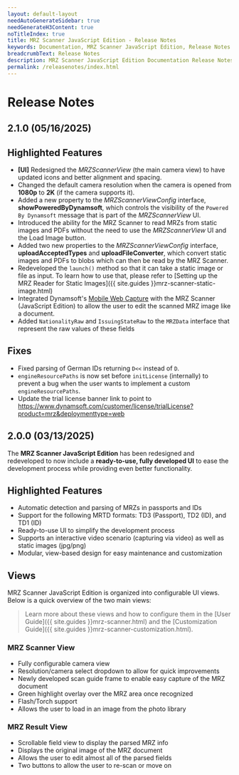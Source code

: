 ```yaml
---
layout: default-layout
needAutoGenerateSidebar: true
needGenerateH3Content: true
noTitleIndex: true
title: MRZ Scanner JavaScript Edition - Release Notes
keywords: Documentation, MRZ Scanner JavaScript Edition, Release Notes
breadcrumbText: Release Notes
description: MRZ Scanner JavaScript Edition Documentation Release Notes
permalink: /releasenotes/index.html
---
```


# Release Notes

## 2.1.0 (05/16/2025)

## Highlighted Features

- **[UI]** Redesigned the *MRZScannerView* (the main camera view) to have updated icons and better alignment and spacing.
- Changed the default camera resolution when the camera is opened from **1080p** to **2K** (if the camera supports it).
- Added a new property to the *MRZScannerViewConfig* interface, **showPoweredByDynamsoft**, which controls the visibility of the `Powered By Dynamsoft` message that is part of the *MRZScannerView* UI.
- Introduced the ability for the MRZ Scanner to read MRZs from static images and PDFs without the need to use the *MRZScannerView* UI and the Load Image button.
- Added two new properties to the *MRZScannerViewConfig* interface, **uploadAcceptedTypes** and **uploadFileConverter**, which convert static images and PDFs to blobs which can then be read by the MRZ Scanner.
- Redeveloped the `launch()` method so that it can take a static image or file as input. To learn how to use that, please refer to [Setting up the MRZ Reader for Static Images]({{ site.guides }}mrz-scanner-static-image.html)
- Integrated Dynamsoft's [Mobile Web Capture](https://www.dynamsoft.com/mobile-web-capture/docs/introduction/) with the MRZ Scanner (JavaScript Edition) to allow the user to edit the scanned MRZ image like a document.
- Added `NationalityRaw` and `IssuingStateRaw` to the `MRZData` interface that represent the raw values of these fields 

## Fixes

- Fixed parsing of German IDs returning `D<<` instead of `D`.
- `engineResourcePaths` is now set before `initLicense` (internally) to prevent a bug when the user wants to implement a custom `engineResourcePaths`.
- Update the trial license banner link to point to https://www.dynamsoft.com/customer/license/trialLicense?product=mrz&deploymenttype=web

## 2.0.0 (03/13/2025)

The **MRZ Scanner JavaScript Edition** has been redesigned and redeveloped to now include a **ready-to-use, fully developed UI** to ease the development process while providing even better functionality.

## Highlighted Features

- Automatic detection and parsing of MRZs in passports and IDs
- Support for the following MRTD formats: TD3 (Passport), TD2 (ID), and TD1 (ID)
- Ready-to-use UI to simplify the development process
- Supports an interactive video scenario (capturing via video) as well as static images (jpg/png)
- Modular, view-based design for easy maintenance and customization

## Views

MRZ Scanner JavaScript Edition is organized into configurable UI views. Below is a quick overview of the two main views:

> Learn more about these views and how to configure them in the [User Guide]({{ site.guides }}mrz-scanner.html) and the [Customization Guide]({{ site.guides }}mrz-scanner-customization.html).

### MRZ Scanner View

- Fully configurable camera view
- Resolution/camera select dropdown to allow for quick improvements
- Newly developed scan guide frame to enable easy capture of the MRZ document
- Green highlight overlay over the MRZ area once recognized
- Flash/Torch support
- Allows the user to load in an image from the photo library

### MRZ Result View

- Scrollable field view to display the parsed MRZ info
- Displays the original image of the MRZ document
- Allows the user to edit almost all of the parsed fields
- Two buttons to allow the user to re-scan or move on